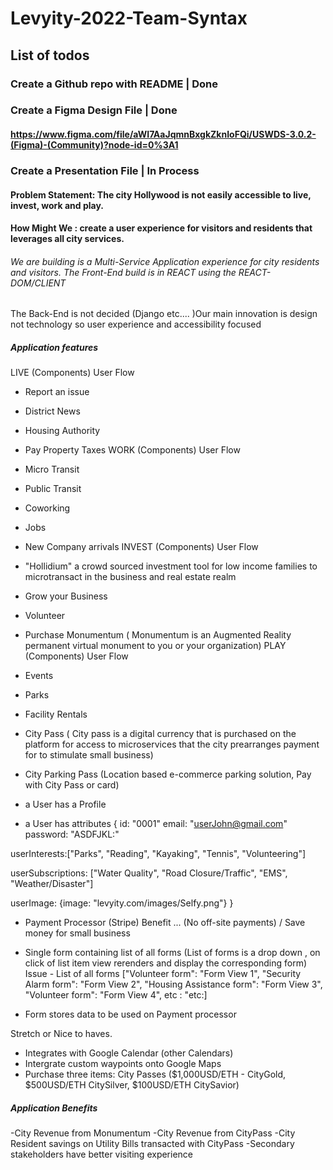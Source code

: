# Levyity-2022-Team-Syntax

## List of todos
### Create a Github repo with README | Done
### Create a Figma Design File | Done
#### https://www.figma.com/file/aWI7AaJqmnBxgkZknIoFQi/USWDS-3.0.2-(Figma)-(Community)?node-id=0%3A1
### Create a Presentation File | In Process

#### Problem Statement: The city Hollywood is not easily accessible to live, invest, work and play.

#### How Might We : create a user experience for visitors and residents that leverages all city services.


###### We are building is a Multi-Service Application experience for city residents and visitors. The Front-End build is in REACT using the REACT-DOM/CLIENT
The Back-End is not decided (Django etc.... )Our main innovation is design not technology so user experience and accessibility focused


##### Application features

LIVE (Components) User Flow
- Report an issue
- District News
- Housing Authority
- Pay Property Taxes
WORK (Components) User Flow
- Micro Transit
- Public Transit
- Coworking
- Jobs
- New Company arrivals
INVEST (Components) User Flow
- "Hollidium" a crowd sourced investment tool for low income families to microtransact in the business and real estate realm
- Grow your Business
- Volunteer
- Purchase Monumentum ( Monumentum is an Augmented Reality permanent virtual monument to you or your organization)
PLAY (Components) User Flow
- Events
- Parks
- Facility Rentals
- City Pass ( City pass is a digital currency that is purchased on the platform for access to microservices that the city prearranges payment for to stimulate small business)
- City Parking Pass (Location based e-commerce parking solution, Pay with City Pass or card)



- a User has a Profile
- a User has attributes {
id: "0001"
email: "userJohn@gmail.com"
password: "ASDFJKL:"

userInterests:["Parks", "Reading", "Kayaking", "Tennis", "Volunteering"]

userSubscriptions: ["Water Quality", "Road Closure/Traffic", "EMS", "Weather/Disaster"]

userImage: {image: "levyity.com/images/Selfy.png"}
}
- Payment Processor (Stripe) Benefit ... (No off-site payments) / Save money for small business

- Single form containing list of all forms (List of forms is a drop down , on click of list item view rerenders and display the corresponding form)
    Issue - List of all forms ["Volunteer form": "Form View 1", "Security Alarm form": "Form View 2", "Housing Assistance form": "Form View 3", "Volunteer form": "Form View 4", etc : "etc:]

- Form stores data to be used on Payment processor

Stretch or Nice to haves.
- Integrates with Google Calendar (other Calendars)
- Intergrate custom waypoints onto Google Maps
- Purchase three items: City Passes ($1,000USD/ETH - CityGold, $500USD/ETH CitySilver, $100USD/ETH CitySavior)

##### Application Benefits 

-City Revenue from Monumentum
-City Revenue from CityPass
-City Resident savings on Utility Bills transacted with CityPass
-Secondary stakeholders have better visiting experience
